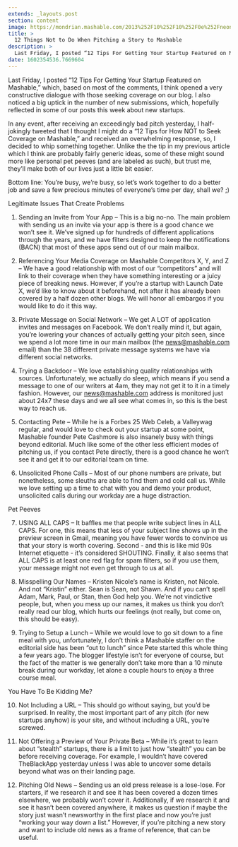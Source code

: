 ```yaml
--- 
extends: _layouts.post 
section: content 
image: https://mondrian.mashable.com/2013%252F10%252F10%252F0e%252Fneonmash.2fe2c.gif%252F1200x627.gif?signature=3wGAa2-8aeqhH5HOLwckIBXuN9Q= 
title: > 
  12 Things Not to Do When Pitching a Story to Mashable 
description: > 
  Last Friday, I posted “12 Tips For Getting Your Startup Featured on Mashable,” which, based on most of the comments, I think opened a very constructive dialogue with those seeking coverage on our blog.The main problem with sending us an invite via your app is there is a good chance we won’t see it.Private Message on Social Network – We get A LOT of application invites and messages on Facebook.Contacting Pete – While he is a Forbes 25 Web Celeb, a Valleywag regular, and would love to check out your startup at some point, Mashable founder Pete Cashmore is also insanely busy with things beyond editorial.For starters, if we research it and see it has been covered a dozen times elsewhere, we probably won’t cover it. 
date: 1602354536.7669604 
--- 
```

Last Friday, I posted “12 Tips For Getting Your Startup Featured on Mashable,” which, based on most of the comments, I think opened a very constructive dialogue with those seeking coverage on our blog. I also noticed a big uptick in the number of new submissions, which, hopefully reflected in some of our posts this week about new startups.

In any event, after receiving an exceedingly bad pitch yesterday, I half-jokingly tweeted that I thought I might do a “12 Tips for How NOT to Seek Coverage on Mashable,” and received an overwhelming response, so, I decided to whip something together. Unlike the the tip in my previous article which I think are probably fairly generic ideas, some of these might sound more like personal pet peeves (and are labeled as such), but trust me, they’ll make both of our lives just a little bit easier.

Bottom line: You’re busy, we’re busy, so let’s work together to do a better job and save a few precious minutes of everyone’s time per day, shall we? ;)

Legitimate Issues That Create Problems

1. Sending an Invite from Your App – This is a big no-no. The main problem with sending us an invite via your app is there is a good chance we won’t see it. We’ve signed up for hundreds of different applications through the years, and we have filters designed to keep the notifications (BACN) that most of these apps send out of our main mailbox.

2. Referencing Your Media Coverage on Mashable Competitors X, Y, and Z – We have a good relationship with most of our “competitors” and will link to their coverage when they have something interesting or a juicy piece of breaking news. However, if you’re a startup with Launch Date X, we’d like to know about it beforehand, not after it has already been covered by a half dozen other blogs. We will honor all embargos if you would like to do it this way.

3. Private Message on Social Network – We get A LOT of application invites and messages on Facebook. We don’t really mind it, but again, you’re lowering your chances of actually getting your pitch seen, since we spend a lot more time in our main mailbox (the news@mashable.com email) than the 38 different private message systems we have via different social networks.

4. Trying a Backdoor – We love establishing quality relationships with sources. Unfortunately, we actually do sleep, which means if you send a message to one of our writers at 4am, they may not get it to it in a timely fashion. However, our news@mashable.com address is monitored just about 24x7 these days and we all see what comes in, so this is the best way to reach us.

5. Contacting Pete – While he is a Forbes 25 Web Celeb, a Valleywag regular, and would love to check out your startup at some point, Mashable founder Pete Cashmore is also insanely busy with things beyond editorial. Much like some of the other less efficient modes of pitching us, if you contact Pete directly, there is a good chance he won’t see it and get it to our editorial team on time.

6. Unsolicited Phone Calls – Most of our phone numbers are private, but nonetheless, some sleuths are able to find them and cold call us. While we love setting up a time to chat with you and demo your product, unsolicited calls during our workday are a huge distraction.

Pet Peeves

7. USING ALL CAPS – It baffles me that people write subject lines in ALL CAPS. For one, this means that less of your subject line shows up in the preview screen in Gmail, meaning you have fewer words to convince us that your story is worth covering. Second - and this is like mid 90s Internet etiquette - it’s considered SHOUTING. Finally, it also seems that ALL CAPS is at least one red flag for spam filters, so if you use them, your message might not even get through to us at all.

8. Misspelling Our Names – Kristen Nicole’s name is Kristen, not Nicole. And not “Kristin” either. Sean is Sean, not Shawn. And if you can’t spell Adam, Mark, Paul, or Stan, then God help you. We’re not vindictive people, but, when you mess up our names, it makes us think you don’t really read our blog, which hurts our feelings (not really, but come on, this should be easy).

9. Trying to Setup a Lunch – While we would love to go sit down to a fine meal with you, unfortunately, I don’t think a Mashable staffer on the editorial side has been “out to lunch” since Pete started this whole thing a few years ago. The blogger lifestyle isn’t for everyone of course, but the fact of the matter is we generally don’t take more than a 10 minute break during our workday, let alone a couple hours to enjoy a three course meal.

You Have To Be Kidding Me?

10. Not Including a URL – This should go without saying, but you’d be surprised. In reality, the most important part of any pitch (for new startups anyhow) is your site, and without including a URL, you’re screwed.

11. Not Offering a Preview of Your Private Beta – While it’s great to learn about “stealth” startups, there is a limit to just how “stealth” you can be before receiving coverage. For example, I wouldn’t have covered TheBlackApp yesterday unless I was able to uncover some details beyond what was on their landing page.

12. Pitching Old News – Sending us an old press release is a lose-lose. For starters, if we research it and see it has been covered a dozen times elsewhere, we probably won’t cover it. Additionally, if we research it and see it hasn’t been covered anywhere, it makes us question if maybe the story just wasn’t newsworthy in the first place and now you’re just “working your way down a list.” However, if you’re pitching a new story and want to include old news as a frame of reference, that can be useful.